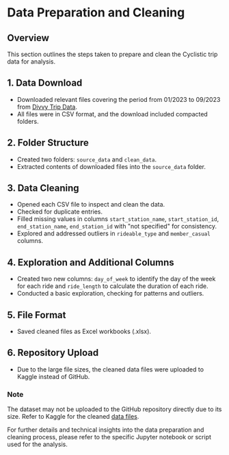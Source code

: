 # Data Preparation and Cleaning

## Overview
This section outlines the steps taken to prepare and clean the Cyclistic trip data for analysis.

## 1. Data Download
- Downloaded relevant files covering the period from 01/2023 to 09/2023 from [Divvy Trip Data](https://divvy-tripdata.s3.amazonaws.com/index.html).
- All files were in CSV format, and the download included compacted folders.

## 2. Folder Structure
- Created two folders: `source_data` and `clean_data`.
- Extracted contents of downloaded files into the `source_data` folder.

## 3. Data Cleaning
- Opened each CSV file to inspect and clean the data.
- Checked for duplicate entries.
- Filled missing values in columns `start_station_name`, `start_station_id`, `end_station_name`, `end_station_id` with "not specified" for consistency.
- Explored and addressed outliers in `rideable_type` and `member_casual` columns.

## 4. Exploration and Additional Columns
- Created two new columns: `day_of_week` to identify the day of the week for each ride and `ride_length` to calculate the duration of each ride.
- Conducted a basic exploration, checking for patterns and outliers.
  
## 5. File Format
- Saved cleaned files as Excel workbooks (.xlsx).

## 6. Repository Upload
- Due to the large file sizes, the cleaned data files were uploaded to Kaggle instead of GitHub.

### Note
The dataset may not be uploaded to the GitHub repository directly due to its size. Refer to Kaggle for the cleaned [data files](https://www.kaggle.com/datasets/marcoshsq/divvy-tripdata/data).

For further details and technical insights into the data preparation and cleaning process, please refer to the specific Jupyter notebook or script used for the analysis.
